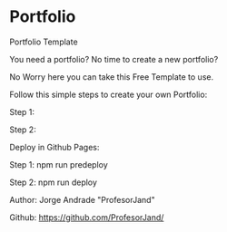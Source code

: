 # Portfolio
Portfolio Template

You need a portfolio?
No time to create a new portfolio?

No Worry here you can take this Free Template to use.

Follow this simple steps to create your own Portfolio:

Step 1:

Step 2:



Deploy in Github Pages:

Step 1: npm run predeploy

Step 2: npm run deploy



Author: Jorge Andrade "ProfesorJand"

Github: https://github.com/ProfesorJand/

